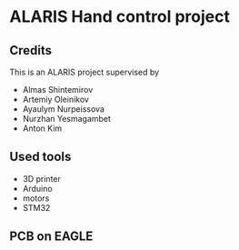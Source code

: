 # ALARIS Hand control project
## Credits
This is an ALARIS project supervised by 

* Almas Shintemirov
* Artemiy Oleinikov
* Ayaulym Nurpeissova
* Nurzhan Yesmagambet
* Anton Kim

## Used tools
* 3D printer
* Arduino
* motors
* STM32

## PCB on EAGLE